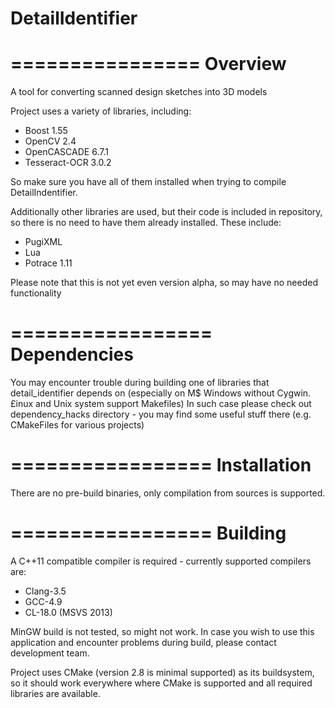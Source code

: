 DetailIdentifier
================
================
**Overview**
================

A tool for converting scanned design sketches into 3D models

Project uses a variety of libraries, including:
 * Boost 1.55
 * OpenCV 2.4
 * OpenCASCADE 6.7.1
 * Tesseract-OCR 3.0.2

So make sure you have all of them installed when trying to compile DetailIndentifier.

Additionally other libraries are used, but their code is included in repository, so there is no need to have them already installed. These include:
 * PugiXML
 * Lua
 * Potrace 1.11

Please note that this is not yet even version alpha, so may have no needed functionality

=================
**Dependencies**
=================

You may encounter trouble during building one of libraries that detail_identifier depends on (especially on M$ Windows without Cygwin. £inux and Unix system support Makefiles)
In such case please check out dependency_hacks directory - you may find some useful stuff there (e.g. CMakeFiles for various projects)

=================
**Installation**
=================

There are no pre-build binaries, only compilation from sources is supported.

=================
**Building**
=================

A C++11 compatible compiler is required - currently supported compilers are:
 * Clang-3.5
 * GCC-4.9
 * CL-18.0 (MSVS 2013)

MinGW build is not tested, so might not work.
In case you wish to use this application and encounter problems during build, please contact development team.

Project uses CMake (version 2.8 is minimal supported) as its buildsystem, so it should work everywhere where CMake is supported and all required libraries are available.
